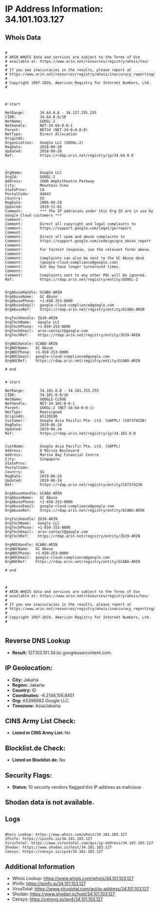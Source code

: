 # IP Address Information: 34.101.103.127

## Whois Data
```

#
# ARIN WHOIS data and services are subject to the Terms of Use
# available at: https://www.arin.net/resources/registry/whois/tou/
#
# If you see inaccuracies in the results, please report at
# https://www.arin.net/resources/registry/whois/inaccuracy_reporting/
#
# Copyright 1997-2024, American Registry for Internet Numbers, Ltd.
#



# start

NetRange:       34.64.0.0 - 34.127.255.255
CIDR:           34.64.0.0/10
NetName:        GOOGL-2
NetHandle:      NET-34-64-0-0-1
Parent:         NET34 (NET-34-0-0-0-0)
NetType:        Direct Allocation
OriginAS:       
Organization:   Google LLC (GOOGL-2)
RegDate:        2018-09-28
Updated:        2018-09-28
Ref:            https://rdap.arin.net/registry/ip/34.64.0.0



OrgName:        Google LLC
OrgId:          GOOGL-2
Address:        1600 Amphitheatre Parkway
City:           Mountain View
StateProv:      CA
PostalCode:     94043
Country:        US
RegDate:        2006-09-29
Updated:        2019-11-01
Comment:        *** The IP addresses under this Org-ID are in use by Google Cloud customers *** 
Comment:        
Comment:        Direct all copyright and legal complaints to 
Comment:        https://support.google.com/legal/go/report
Comment:        
Comment:        Direct all spam and abuse complaints to 
Comment:        https://support.google.com/code/go/gce_abuse_report
Comment:        
Comment:        For fastest response, use the relevant forms above.
Comment:        
Comment:        Complaints can also be sent to the GC Abuse desk 
Comment:        (google-cloud-compliance@google.com) 
Comment:        but may have longer turnaround times.
Comment:        
Comment:        Complaints sent to any other POC will be ignored.
Ref:            https://rdap.arin.net/registry/entity/GOOGL-2


OrgAbuseHandle: GCABU-ARIN
OrgAbuseName:   GC Abuse
OrgAbusePhone:  +1-650-253-0000 
OrgAbuseEmail:  google-cloud-compliance@google.com
OrgAbuseRef:    https://rdap.arin.net/registry/entity/GCABU-ARIN

OrgTechHandle: ZG39-ARIN
OrgTechName:   Google LLC
OrgTechPhone:  +1-650-253-0000 
OrgTechEmail:  arin-contact@google.com
OrgTechRef:    https://rdap.arin.net/registry/entity/ZG39-ARIN

OrgNOCHandle: GCABU-ARIN
OrgNOCName:   GC Abuse
OrgNOCPhone:  +1-650-253-0000 
OrgNOCEmail:  google-cloud-compliance@google.com
OrgNOCRef:    https://rdap.arin.net/registry/entity/GCABU-ARIN

# end


# start

NetRange:       34.101.0.0 - 34.101.255.255
CIDR:           34.101.0.0/16
NetName:        GOOGLE-CLOUD
NetHandle:      NET-34-101-0-0-1
Parent:         GOOGL-2 (NET-34-64-0-0-1)
NetType:        Reassigned
OriginAS:       AS139190
Customer:       Google Asia Pacific Pte. Ltd. (GAPPL) (C07374230)
RegDate:        2019-06-24
Updated:        2019-06-24
Ref:            https://rdap.arin.net/registry/ip/34.101.0.0


CustName:       Google Asia Pacific Pte. Ltd. (GAPPL)
Address:        8 Marina Boulevard
Address:        Marina Bay Financial Centre
City:           Singapore
StateProv:      
PostalCode:     
Country:        SG
RegDate:        2019-06-24
Updated:        2019-06-24
Ref:            https://rdap.arin.net/registry/entity/C07374230

OrgAbuseHandle: GCABU-ARIN
OrgAbuseName:   GC Abuse
OrgAbusePhone:  +1-650-253-0000 
OrgAbuseEmail:  google-cloud-compliance@google.com
OrgAbuseRef:    https://rdap.arin.net/registry/entity/GCABU-ARIN

OrgTechHandle: ZG39-ARIN
OrgTechName:   Google LLC
OrgTechPhone:  +1-650-253-0000 
OrgTechEmail:  arin-contact@google.com
OrgTechRef:    https://rdap.arin.net/registry/entity/ZG39-ARIN

OrgNOCHandle: GCABU-ARIN
OrgNOCName:   GC Abuse
OrgNOCPhone:  +1-650-253-0000 
OrgNOCEmail:  google-cloud-compliance@google.com
OrgNOCRef:    https://rdap.arin.net/registry/entity/GCABU-ARIN

# end



#
# ARIN WHOIS data and services are subject to the Terms of Use
# available at: https://www.arin.net/resources/registry/whois/tou/
#
# If you see inaccuracies in the results, please report at
# https://www.arin.net/resources/registry/whois/inaccuracy_reporting/
#
# Copyright 1997-2024, American Registry for Internet Numbers, Ltd.
#


```
## Reverse DNS Lookup
- **Result:** 127.103.101.34.bc.googleusercontent.com.

## IP Geolocation:
- **City:** Jakarta
- **Region:** Jakarta
- **Country:** ID
- **Coordinates:** -6.2146,106.8451
- **Org:** AS396982 Google LLC
- **Timezone:** Asia/Jakarta

## CINS Army List Check:
- **Listed in CINS Army List:** 
No

## Blocklist.de Check:
- **Listed on Blocklist.de:** 
No

## Security Flags:
- **Status:** 10 security vendors flagged this IP address as malicious

## Shodan data is not available.

## Logs
```

Whois Lookup: https://www.whois.com/whois/34.101.103.127
IPinfo: https://ipinfo.io/34.101.103.127
VirusTotal: https://www.virustotal.com/gui/ip-address/34.101.103.127
Shodan: https://www.shodan.io/host/34.101.103.127
Censys: https://censys.io/ipv4/34.101.103.127

```
## Additional Information
- Whois Lookup: https://www.whois.com/whois/34.101.103.127
- IPinfo: https://ipinfo.io/34.101.103.127
- VirusTotal: https://www.virustotal.com/gui/ip-address/34.101.103.127
- Shodan: https://www.shodan.io/host/34.101.103.127
- Censys: https://censys.io/ipv4/34.101.103.127

